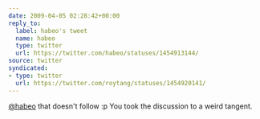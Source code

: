 ```yaml
---
date: 2009-04-05 02:28:42+00:00
reply_to:
  label: habeo's tweet
  name: habeo
  type: twitter
  url: https://twitter.com/habeo/statuses/1454913144/
source: twitter
syndicated:
- type: twitter
  url: https://twitter.com/roytang/statuses/1454920141/
---
```


[@habeo](https://twitter.com/habeo/) that doesn't follow :p You took the discussion to a weird tangent.